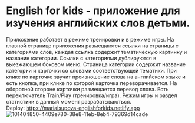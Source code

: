 # English for kids - приложение для изучения английских слов детьми.
Приложение работает в режиме тренировки и в режиме игры. На главной странице приложения размещаются ссылки на страницы с категориями слов, каждая ссылка содержит тематическую картинку и название категории.
Ссылки с категориями дублируются в выезжающем боковом меню. Страница категории содержит название категории и карточки со словами соответствующей тематики. При клике по карточке звучит произношение слова на английском языке
и есть кнопка, при клике по которой карточка переворачивается. На оборотной стороне карточки размещается перевод слова.
Есть переключатель Train/Play (тренировка/игра). Режим игры и раздел статистики в данный момент разрабатываються. 
<br>Deploy: https://mariaisupova-englishforkids.netlify.app
![101404850-4409e780-38e8-11eb-8eb4-79369d14cade](https://user-images.githubusercontent.com/43805698/113569183-b5e60980-961a-11eb-9edd-2cf8940d311f.png)


